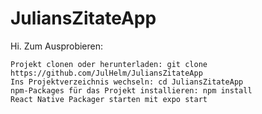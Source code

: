 # JuliansZitateApp

  Hi. Zum Ausprobieren:

    Projekt clonen oder herunterladen: git clone https://github.com/JulHelm/JuliansZitateApp 
    Ins Projektverzeichnis wechseln: cd JuliansZitateApp
    npm-Packages für das Projekt installieren: npm install
    React Native Packager starten mit expo start
